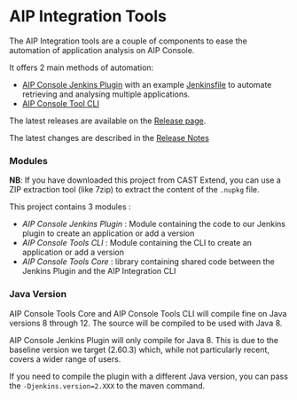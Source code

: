 # AIP Integration Tools

The AIP Integration tools are a couple of components to ease the automation of application analysis on AIP Console.

It offers 2 main methods of automation:
* [AIP Console Jenkins Plugin](./aip-console-jenkins/README.md) with an example [Jenkinsfile](./aip-console-jenkins/examples/dynamic-pipeline-example/README.md) to automate retrieving and analysing multiple applications.
* [AIP Console Tool CLI](./aip-console-tools-cli/README.md)

The latest releases are available on the [Release page](https://github.com/CAST-Extend/com.castsoftware.aip.console.tools/releases).

The latest changes are described in the [Release Notes](./RELEASE-NOTES.md)

### Modules

**NB**: If you have downloaded this project from CAST Extend, you can use a ZIP extraction tool (like 7zip) to extract the content of the `.nupkg` file.

This project contains 3 modules :

* *AIP Console Jenkins Plugin* : Module containing the code to our Jenkins plugin to create an application or add a version
* *AIP Console Tools CLI* : Module containing the CLI to create an application or add a version
* *AIP Console Tools Core* : library containing shared code between the Jenkins Plugin and the AIP Integration CLI

### Java Version

AIP Console Tools Core and AIP Console Tools CLI will compile fine on Java versions 8 through 12. The source will be compiled to be used with Java 8.

AIP Console Jenkins Plugin will only compile for Java 8. This is due to the baseline version we target (2.60.3) which, while not particularly recent, covers a wider range of users.

If you need to compile the plugin with a different Java version, you can pass the `-Djenkins.version=2.XXX` to the maven command.
